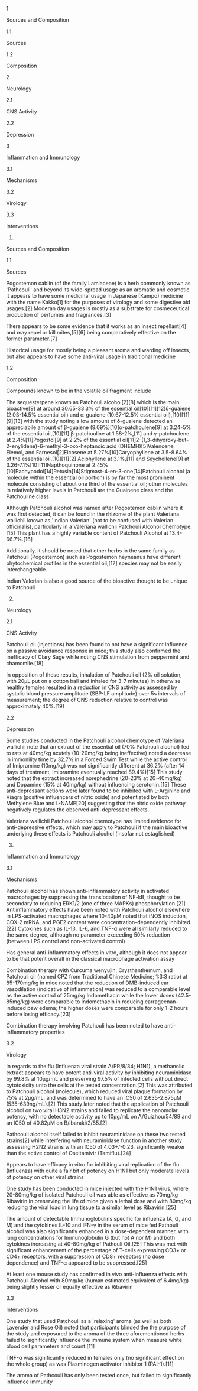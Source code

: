 1

Sources and Composition

1.1

Sources

1.2

Composition

2

Neurology

2.1

CNS Activity

2.2

Depression

3

Inflammation and Immunology

3.1

Mechanisms

3.2

Virology

3.3

Interventions

1.

Sources and Composition

1.1

Sources

Pogostemon cablin (of the family Lamiaceae) is a herb commonly known as 'Pathcouli' and beyond its wide-spread usage as an aromatic and cosmetic it appears to have some medicinal usage in Japanese (Kampo) medicine with the name Kakko[1] for the purposes of virology and some digestive aid usages.[2] Moderan day usages is mostly as a substrate for cosmeceutical production of perfumes and fragrances.[3]

There appears to be some evidence that it works as an insect repellant[4] and may repel or kill mites,[5][6] being comparatively effective on the former parameter.[7]

Historical usage for mostly being a pleasant aroma and warding off insects, but also appears to have some anti-viral usage in traditional medicine

1.2

Composition

Compounds known to be in the volatile oil fragment include

The sequesterpene known as Patchouli alcohol[2][8] which is the main bioactive[9] at around 30.65-33.3% of the essential oil[10][11][12]δ-guaiene (2.03-14.5% essential oil) and α-guaiene (10.67-12.5% essential oil),[10][11][9][13] with the study noting a low amount of δ-guaiene detected an appreciabile amount of β-guaiene (9.09%)[10]α-patchoulene[9] at 3.24-5% of the essential oil,[10][11] β-patchouline at 1.58-2%,[11] and γ-patchoulene at 2.4%[11]Pogostol[9] at 2.2% of the essential oil[11]2-(1,3-dihydroxy-but-2-enylidene)-6-methyl-3-oxo-heptanoic acid (DHEMH)[5]Valencene, Elemol, and Farnesol[2]Eicosene at 5.27%[10]Caryophyllene at 3.5-8.64% of the essential oil,[10][11][2] Aciphyllene at 3.1%,[11] and Seychellene[9] at 3.26-7.1%[10][11]Napthoquinone at 2.45%[10]Pachypodol[14]Retusin[14]Stigmast-4-en-3-one[14]Patchouli alcohol (a molecule within the essential oil portion) is by far the most prominent molecule consisting of about one third of the essential oil; other molecules in relatively higher levels in Patchouli are the Guainene class and the Patchouline class

Although Patchouli alcohol was named after Pogostemon cablin where it was first detected, it can be found in the rhizome of the plant Valeriana wallichii known as 'Indian Valerian' (not to be confused with Valerian officinalis), particularly in a Valeriana wallichii Patchouli Alcohol Chemotype.[15] This plant has a highly variable content of Patchouli Alcohol at 13.4-66.7%.[16]

Additionally, it should be noted that other herbs in the same family as Patchouli (Pogostemon) such as Pogostemon heyneanus have different phytochemical profiles in the essential oil;[17] species may not be easily interchangeable.

Indian Valerian is also a good source of the bioactive thought to be unique to Patchouli

2.

Neurology

2.1

CNS Activity

Patchouli oil (injections) has been found to not have a significant influence on a passive avoidance response in mice; this study also confirmed the inefficacy of Clary Sage while noting CNS stimulation from peppermint and chamomile.[18]

In opposition of these results, inhalation of Patchouli oil (2% oil solution, with 20µL put on a cotton ball and inhaled for 3-7 minutes) in otherwise healthy females resulted in a reduction in CNS activity as assessed by systolic blood pressure amplitude (SBP-LF amplitude) over 5s intervals of measurement; the degree of CNS reduction relative to control was approximately 40%.[19]

2.2

Depression

Some studies conducted in the Patchouli alcohol chemotype of Valeriana wallichii note that an extract of the essential oil (70% Patchouli alcohol) fed to rats at 40mg/kg acutely (10-20mg/kg being ineffective) noted a decrease in immonility time by 32.7% in a Forced Swim Test while the active control of Imipramine (10mg/kg) was not significantly different at 36.2% (after 14 days of treatment, Imipramine eventually reached 89.4%)[15] This study noted that the extract increased norephedrine (20-23% at 20-40mg/kg) and Dopamine (15% at 40mg/kg) without influencing serotonin.[15] These anti-depressant actions were later found to be inhibited with L-Arginine and Viagra (positive influencers of nitric oxide) and potentiated by both Methylene Blue and L-NAME[20] suggesting that the nitric oxide pathway negatively regulates the observed anti-depressant effects.

Valeriana wallichii Patchouli alcohol chemotype has limited evidence for anti-depressive effects, which may apply to Patchouli if the main bioactive underlying these effects is Patchouli alcohol (insofar not estaglished)

3.

Inflammation and Immunology

3.1

Mechanisms

Patchouli alcohol has shown anti-inflammatory activity in activated macrophages by suppressing the translocation of NF-kB, thought to be secondary to reducing ERK1/2 (one of three MAPKs) phosphorylation.[21] Antiinflammatory effects have been noted with Patchouli alcohol elsewhere in LPS-activated macrophages where 10-40μM noted that iNOS induction, COX-2 mRNA, and PGE2 content were concentration-dependently inhibited.[22] Cytokines such as IL-1β, IL-6, and TNF-α were all similarly reduced to the same degree, although no parameter exceeding 50% reduction (between LPS control and non-activated control)

Has general anti-inflammatory effects in vitro, although it does not appear to be that potent overall in the classical macrophage activation assay

Combination therapy with Curcuma wenyujin, Crysthanthemum, and Patchouli oil (named CPZ from Traditional Chinese Medicine; 1:3:3 ratio) at 85-170mg/kg in mice noted that the reduction of DMB-induced ear vasodilation (indicative of inflammation) was reduced to a comparable level as the active control of 25mg/kg Indomethacin while the lower doses (42.5-85mg/kg) were comparable to Indomethacin in reducing carrageenan-induced paw edema; the higher doses were comparable for only 1-2 hours before losing efficacy.[23]

Combination therapy involving Patchouli has been noted to have anti-inflammatory properties

3.2

Virology

In regards to the flu (Influenza viral strain A/PR/8/34; H1N1), a methanolic extract appears to have potent anti-viral activity by inhibiting neuraminidase by 99.8% at 10μg/mL and preserving 97.5% of infected cells without direct cytotoxicity unto the cells at the tested concentration.[2] This was attributed to Patchouli alcohol (molecule), which reduced viral plaque formation by 75% at 2μg/mL, and was determined to have an IC50 of 2.635-2.875μM (535-639ng/mL).[2] This study later noted that the application of Patchouli alcohol on two viral H3N2 strains and failed to replicate the nanomolar potency, with no detectable activity up to 10μg/mL on A/Guizhou/54/89 and an IC50 of 40.82μM on B/Ibaraki/2/85.[2]

Pathcouli alcohol itself failed to inhibit neuraminidase on these two tested strains[2] while interfering with neuraminidase function in another study assessing H2N2 strains with an IC50 of 4.03+/-0.23, significantly weaker than the active control of Oseltamivir (Tamiflu).[24]

Appears to have efficacy in vitro for inhibiting viral replication of the flu (Influenza) with quite a fair bit of potency on H1N1 but only moderate levels of potency on other viral strains

One study has been conducted in mice injected with the H1N1 virus, where 20-80mg/kg of isolated Patchouli oil was able as effective as 70mg/kg Ribavirin in preserving the life of mice given a lethal dose and with 80mg/kg reducing the viral load in lung tissue to a similar level as Ribavirin.[25]

The amount of detectable Immunoglobulins specific for influenza (A, G, and M) and the cytokines IL-10 and IFN-γ in the serum of mice fed Pathouli alcohol was also significantly enhanced in a dose-dependent manner, with lung concentrations for Immunoglobulin G (but not A nor M) and both cytokines increasing at 40-80mg/kg of Pathouli Oil.[25] This was met with significant enhancement of the percentage of T-cells expressing CD3+ or CD4+ receptors, with a suppression of CD8+ receptors (no dose dependence) and TNF-α appeared to be suppressed.[25]

At least one mouse study has confirmed in vivo anti-influenza effects with Patchouli Alcohol with 80mg/kg (human estimated equivalent of 6.4mg/kg) being slightly lesser or equally effective as Ribavirin

3.3

Interventions

One study that used Patchouli as a 'relaxing' aroma (as well as both Lavender and Rose Oil) noted that participants blinded the the purpose of the study and exposured to the aroma of the three aforementioned herbs failed to significantly influence the immune system when measure white blood cell parameters and count.[11]

TNF-α was significantly reduced in females only (no significant effect on the whole group) as was Plasminogen activator inhibitor 1 (PAI-1).[11]

The aroma of Pathcouli has only been tested once, but failed to significantly influence immunity

